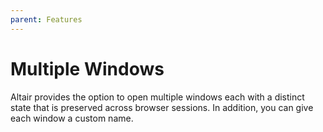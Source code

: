 ```yaml
---
parent: Features
---
```


# Multiple Windows

Altair provides the option to open multiple windows each with a distinct state
that is preserved across browser sessions. In addition, you can give each window
a custom name.

